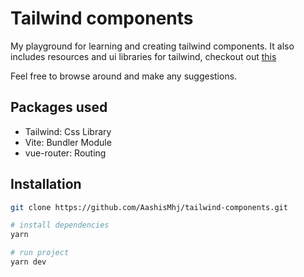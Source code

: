 # Tailwind components
My playground for learning and creating tailwind components. It also includes resources and ui libraries for tailwind, checkout out [this](./src/pages/Resource.page.vue)

Feel free to browse around and make any suggestions.

## Packages used
* Tailwind: Css Library
* Vite: Bundler Module
* vue-router: Routing


## Installation
```sh
git clone https://github.com/AashisMhj/tailwind-components.git
```
```sh
# install dependencies
yarn
```
```sh
# run project
yarn dev
```




